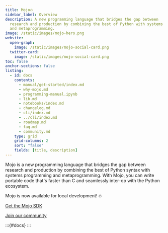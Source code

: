 ```yaml
---
title: Mojo🔥
sidebar_label: Overview
description: A new programming language that bridges the gap between
  research and production by combining the best of Python with systems
  and metaprogramming.
image: /static/images/mojo-hero.png
website:
  open-graph:
    image: /static/images/mojo-social-card.png
  twitter-card:
    image: /static/images/mojo-social-card.png
toc: false
anchor-sections: false
listing:
  - id: docs
    contents:
      - manual/get-started/index.md
      - why-mojo.md
      - programming-manual.ipynb
      - lib.md
      - notebooks/index.md
      - changelog.md
      - cli/index.md
      - ../cli/index.md
      - roadmap.md
      - faq.md
      - community.md
    type: grid
    grid-columns: 2
    sort: "false"
    fields: [title, description]
---
```


Mojo is a new programming language that bridges the gap between research and
production by combining the best of Python syntax with systems programming and
metaprogramming. With Mojo, you can write portable code that's faster than C
and seamlessly inter-op with the Python ecosystem.

Mojo is now available for local development! 🔥

<p><a class="modLink" href="https://developer.modular.com/download">Get the Mojo
SDK</a></p>

<p><a class="modLink" href="/mojo/community.html">Join our community</a></p>

:::{#docs}
:::
